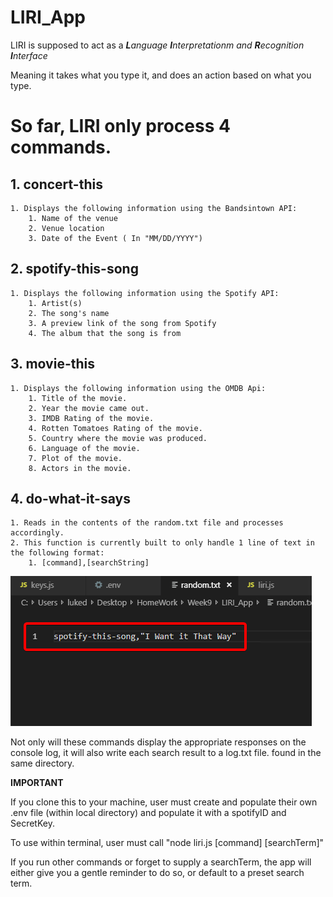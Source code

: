 # LIRI_App

LIRI is supposed to act as a _**L**anguage **I**nterpretationm and **R**ecognition **I**nterface_

Meaning it takes what you type it, and does an action based on what you type.

# So far, **LIRI** only process **4 commands**.

## 1. concert-this
    1. Displays the following information using the Bandsintown API:
        1. Name of the venue
        2. Venue location
        3. Date of the Event ( In "MM/DD/YYYY")
## 2. spotify-this-song
    1. Displays the following information using the Spotify API:
        1. Artist(s)
        2. The song's name
        3. A preview link of the song from Spotify
        4. The album that the song is from
## 3. movie-this
    1. Displays the following information using the OMDB Api:
        1. Title of the movie.
        2. Year the movie came out.
        3. IMDB Rating of the movie.
        4. Rotten Tomatoes Rating of the movie.
        5. Country where the movie was produced.
        6. Language of the movie.
        7. Plot of the movie.
        8. Actors in the movie.

## 4. do-what-it-says
    1. Reads in the contents of the random.txt file and processes accordingly.
    2. This function is currently built to only handle 1 line of text in the following format:
        1. [command],[searchString]

![Example](./images/randomtxt_sample.png)


Not only will these commands display the appropriate responses on the console log, it will also write each search result to a log.txt file. found in the same directory.


**IMPORTANT**

If you clone this to your machine, user must create and populate their own .env file (within local directory) and populate it with a spotifyID and SecretKey.

To use within terminal, user must call "node liri.js [command] [searchTerm]"

If you run other commands or forget to supply a searchTerm, the app will either give you a gentle reminder to do so, or default to a preset search term.


